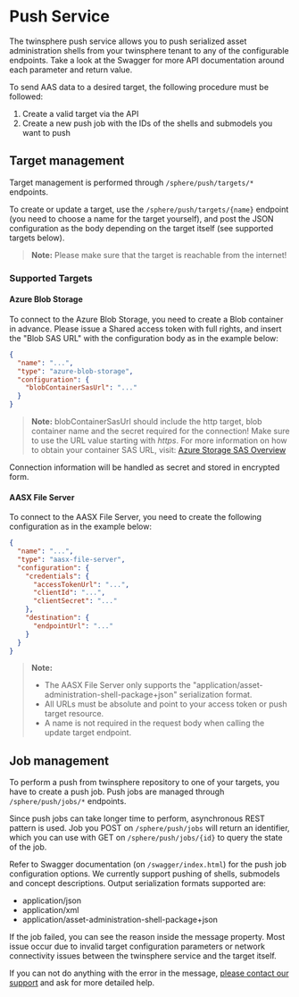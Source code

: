 # Push Service

The twinsphere push service allows you to push serialized asset administration shells from your twinsphere tenant to any of the configurable endpoints. Take a look at the Swagger for more API documentation around each parameter and return value.

To send AAS data to a desired target, the following procedure must be followed:

1. Create a valid target via the API
2. Create a new push job with the IDs of the shells and submodels you want to push

## Target management

Target management is performed through `/sphere/push/targets/*` endpoints. 

To create or update a target, use the `/sphere/push/targets/{name}` endpoint (you need to choose a name for the target yourself), and post the JSON configuration as the body depending on the target itself (see supported targets below).

> **Note:**
> Please make sure that the target is reachable from the internet!

### Supported Targets

#### Azure Blob Storage

To connect to the Azure Blob Storage, you need to create a Blob container in advance. Please issue a Shared access token with full rights, and insert the "Blob SAS URL" with the configuration body as in the example below: 

```json
{
  "name": "...",
  "type": "azure-blob-storage",
  "configuration": {
    "blobContainerSasUrl": "..."
  }
}
```

> **Note:**
> blobContainerSasUrl should include the http target, blob container name and the secret required for the connection! Make sure to use the URL value starting with *https*. For more information on how to obtain your container SAS URL, visit: [Azure Storage SAS Overview](https://learn.microsoft.com/en-us/azure/storage/common/storage-sas-overview)

Connection information will be handled as secret and stored in encrypted form.

#### AASX File Server

To connect to the AASX File Server, you need to create the following configuration as in the example below: 

```json
{
  "name": "...",
  "type": "aasx-file-server",
  "configuration": {
    "credentials": {
      "accessTokenUrl": "...",
      "clientId": "...",
      "clientSecret": "..."
    },
    "destination": {
      "endpointUrl": "..."
    }
  }
}
```
> **Note:**
> - The AASX File Server only supports the "application/asset-administration-shell-package+json" serialization format.
> - All URLs must be absolute and point to your access token or push target resource. 
> - A name is not required in the request body when calling the update target endpoint.

## Job management

To perform a push from twinsphere repository to one of your targets, you have to create a push job. Push jobs are managed through `/sphere/push/jobs/*` endpoints. 

Since push jobs can take longer time to perform, asynchronous REST pattern is used. Job you POST on `/sphere/push/jobs` will return an identifier, which you can use with GET on `/sphere/push/jobs/{id}` to query the state of the job.

Refer to Swagger documentation (on `/swagger/index.html`) for the push job configuration options. We currently support pushing of shells, submodels and concept descriptions. Output serialization formats supported are: 
- application/json
- application/xml
- application/asset-administration-shell-package+json

If the job failed, you can see the reason inside the message property. Most issue occur due to invalid target configuration parameters or network connectivity issues between the twinsphere service and the target itself.

If you can not do anything with the error in the message, [please contact our support](contact.md) and ask for more detailed help. 
